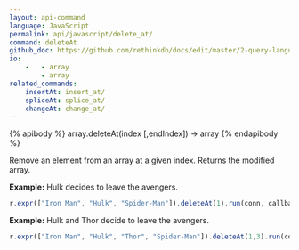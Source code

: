 ```yaml
---
layout: api-command 
language: JavaScript
permalink: api/javascript/delete_at/
command: deleteAt
github_doc: https://github.com/rethinkdb/docs/edit/master/2-query-language/api/javascript/document-manipulation/deleteAt.md
io:
    -   - array
        - array
related_commands:
    insertAt: insert_at/
    spliceAt: splice_at/
    changeAt: change_at/
---
```


{% apibody %}
array.deleteAt(index [,endIndex]) → array
{% endapibody %}

Remove an element from an array at a given index. Returns the modified array.

__Example:__ Hulk decides to leave the avengers.

```js
r.expr(["Iron Man", "Hulk", "Spider-Man"]).deleteAt(1).run(conn, callback)
```


__Example:__ Hulk and Thor decide to leave the avengers.

```js
r.expr(["Iron Man", "Hulk", "Thor", "Spider-Man"]).deleteAt(1,3).run(conn, callback)
```

